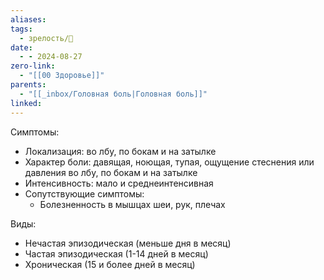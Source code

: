 ```yaml
---
aliases: 
tags:
  - зрелость/🌱
date:
  - - 2024-08-27
zero-link:
  - "[[00 Здоровье]]"
parents:
  - "[[_inbox/Головная боль|Головная боль]]"
linked:
---
```

Симптомы:
- Локализация: во лбу, по бокам и на затылке
- Характер боли: давящая, ноющая, тупая, ощущение стеснения или давления во лбу, по бокам и на затылке
- Интенсивность: мало и среднеинтенсивная
- Сопутствующие симптомы:
	- Болезненность в мышцах шеи, рук, плечах

Виды:
- Нечастая эпизодическая (меньше дня в месяц)
- Частая эпизодическая (1-14 дней в месяц)
- Хроническая (15 и более дней в месяц)